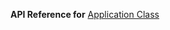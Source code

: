 
**API Reference for** [Application Class](https://docs.nativescript.org/api-reference/modules/_application_.html)